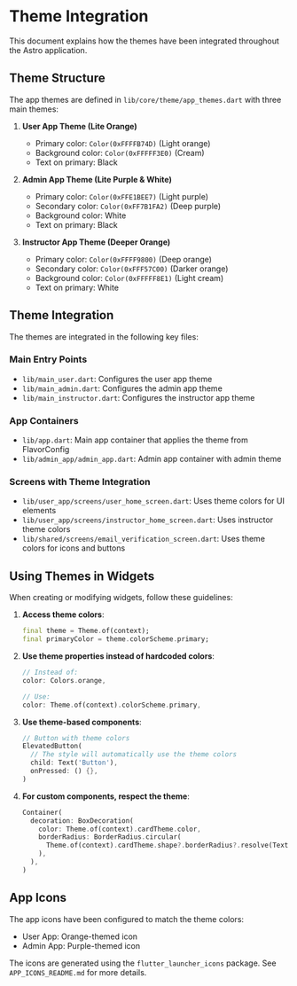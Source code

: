 # Theme Integration

This document explains how the themes have been integrated throughout the Astro application.

## Theme Structure

The app themes are defined in `lib/core/theme/app_themes.dart` with three main themes:

1. **User App Theme (Lite Orange)**
   - Primary color: `Color(0xFFFFB74D)` (Light orange)
   - Background color: `Color(0xFFFFF3E0)` (Cream)
   - Text on primary: Black

2. **Admin App Theme (Lite Purple & White)**
   - Primary color: `Color(0xFFE1BEE7)` (Light purple)
   - Secondary color: `Color(0xFF7B1FA2)` (Deep purple)
   - Background color: White
   - Text on primary: Black

3. **Instructor App Theme (Deeper Orange)**
   - Primary color: `Color(0xFFFF9800)` (Deep orange)
   - Secondary color: `Color(0xFFF57C00)` (Darker orange)
   - Background color: `Color(0xFFFFF8E1)` (Light cream)
   - Text on primary: White

## Theme Integration

The themes are integrated in the following key files:

### Main Entry Points

- `lib/main_user.dart`: Configures the user app theme
- `lib/main_admin.dart`: Configures the admin app theme
- `lib/main_instructor.dart`: Configures the instructor app theme

### App Containers

- `lib/app.dart`: Main app container that applies the theme from FlavorConfig
- `lib/admin_app/admin_app.dart`: Admin app container with admin theme

### Screens with Theme Integration

- `lib/user_app/screens/user_home_screen.dart`: Uses theme colors for UI elements
- `lib/user_app/screens/instructor_home_screen.dart`: Uses instructor theme colors
- `lib/shared/screens/email_verification_screen.dart`: Uses theme colors for icons and buttons

## Using Themes in Widgets

When creating or modifying widgets, follow these guidelines:

1. **Access theme colors**:
   ```dart
   final theme = Theme.of(context);
   final primaryColor = theme.colorScheme.primary;
   ```

2. **Use theme properties instead of hardcoded colors**:
   ```dart
   // Instead of:
   color: Colors.orange,
   
   // Use:
   color: Theme.of(context).colorScheme.primary,
   ```

3. **Use theme-based components**:
   ```dart
   // Button with theme colors
   ElevatedButton(
     // The style will automatically use the theme colors
     child: Text('Button'),
     onPressed: () {},
   )
   ```

4. **For custom components, respect the theme**:
   ```dart
   Container(
     decoration: BoxDecoration(
       color: Theme.of(context).cardTheme.color,
       borderRadius: BorderRadius.circular(
         Theme.of(context).cardTheme.shape?.borderRadius?.resolve(TextDirection.ltr)?.topLeft.x ?? 8
       ),
     ),
   )
   ```

## App Icons

The app icons have been configured to match the theme colors:

- User App: Orange-themed icon
- Admin App: Purple-themed icon

The icons are generated using the `flutter_launcher_icons` package. See `APP_ICONS_README.md` for more details. 